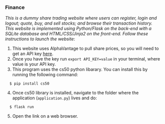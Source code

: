 ### Finance ###  
_This is a dummy share trading website where users can register, login and logout; quote, buy, and sell stocks; and browse their transaction history. This website is implemented using Python/Flask on the back-end with a SQLite database
and HTML/CSS/Jinja2 on the front-end. Follow these instructions to launch the website_:  
  
1. This website uses AlphaVantage to pull share prices, so you will need to get an API key [here](https://www.alphavantage.co/support/#api-key).  
2. Once you have the key run `export API_KEY=value` in your terminal, where value is your API key.  
3. This program uses the cs50 python libarary. You can install this by running the following command:  
```
  $ pip install cs50   
```
4. Once cs50 library is installed, navigate to the folder where the application (`application.py`) lives and do:  
```
  $ flask run  
````  
5. Open the link on a web browser.  
